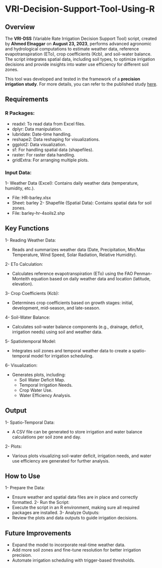 # VRI-Decision-Support-Tool-Using-R

## Overview
The **VRI-DSS** (Variable Rate Irrigation Decision Support Tool) script, created by **Ahmed Elnaggar** on **August 23, 2023**, performs advanced agronomic and hydrological computations to estimate weather data, reference evapotranspiration (ETo), crop coefficients (Kcb), and soil-water balance. The script integrates spatial data, including soil types, to optimize irrigation decisions and provide insights into water use efficiency for different soil zones.

This tool was developed and tested in the framework of a **precision irrigation study**. For more details, you can refer to the published study [here](https://acsess.onlinelibrary.wiley.com/doi/epdf/10.1002/agj2.21331).

## Requirements
### R Packages:
- readxl: To read data from Excel files.
- dplyr: Data manipulation.
- lubridate: Date-time handling.
- reshape2: Data reshaping for visualizations.
- ggplot2: Data visualization.
- sf: For handling spatial data (shapefiles).
- raster: For raster data handling.
- gridExtra: For arranging multiple plots.
### Input Data:
1- Weather Data (Excel): Contains daily weather data (temperature, humidity, etc.).
- File: HR-barley.xlsx
- Sheet: barley
2- Shapefile (Spatial Data): Contains spatial data for soil zones.
- File: barley-hr-4soils2.shp

## Key Functions
1- Reading Weather Data:
- Reads and summarizes weather data (Date, Precipitation, Min/Max Temperature, Wind Speed, Solar Radiation, Relative Humidity).
  
2- ETo Calculation:
- Calculates reference evapotranspiration (ETo) using the FAO Penman-Monteith equation based on daily weather data and location (latitude, elevation).

3- Crop Coefficients (Kcb):
- Determines crop coefficients based on growth stages: initial, development, mid-season, and late-season.

4- Soil-Water Balance:
- Calculates soil-water balance components (e.g., drainage, deficit, irrigation needs) using soil and weather data.

5- Spatiotemporal Model:
- Integrates soil zones and temporal weather data to create a spatio-temporal model for irrigation scheduling.

6- Visualization:
- Generates plots, including:
  - Soil Water Deficit Map.
  - Temporal Irrigation Needs.
  - Crop Water Use.
  - Water Efficiency Analysis.

## Output
1- Spatio-Temporal Data:
- A CSV file can be generated to store irrigation and water balance calculations per soil zone and day.

2- Plots:
- Various plots visualizing soil-water deficit, irrigation needs, and water use efficiency are generated for further analysis.

## How to Use
1- Prepare the Data:
- Ensure weather and spatial data files are in place and correctly formatted.
2- Run the Script:
- Execute the script in an R environment, making sure all required packages are installed.
3- Analyze Outputs:
- Review the plots and data outputs to guide irrigation decisions.
## Future Improvements
- Expand the model to incorporate real-time weather data.
- Add more soil zones and fine-tune resolution for better irrigation precision.
- Automate irrigation scheduling with trigger-based thresholds.
